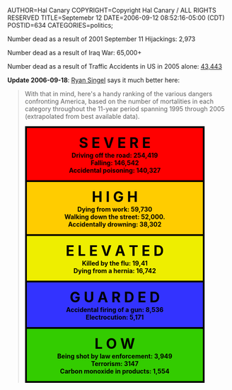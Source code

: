 AUTHOR=Hal Canary
COPYRIGHT=Copyright Hal Canary / ALL RIGHTS RESERVED
TITLE=Septemebr 12
DATE=2006-09-12 08:52:16-05:00 (CDT)
POSTID=634
CATEGORIES=politics;

Number dead as a result of 2001 September 11 Hijackings: 2,973

Number dead as a result of Iraq War: 65,000+

Number dead as a result of Traffic Accidents in US in 2005 alone:
[43,443](http://www-fars.nhtsa.dot.gov/)

**Update 2006-09-18**: [Ryan
Singel](http://www.wired.com/news/technology/0,71743-0.html?tw=wn_index_29)
says it much better here:

> With that in mind, here's a handy ranking of the various dangers confronting
> America, based on the number of mortalities in each category throughout the
> 11-year period spanning 1995 through 2005 (extrapolated from best available
> data).
>
> <div style="border: 2px black solid;width:402px">
> <div style="width: 398px; border: 2px black solid; background-color:#f00; color:000;text-align:center">
>
> <span style="font-size:xx-large;"> **S E V E R E** </span>  
> **Driving off the road: 254,419**  
> **Falling: 146,542**  
> **Accidental poisoning: 140,327**
>
> </div>
> <div style="width: 398px; border: 2px black solid; background-color:rgb(255, 204, 0); color:000;text-align:center">
>
> <span style="font-size:xx-large;"> **H I G H** </span>  
> **Dying from work: 59,730**  
> **Walking down the street: 52,000.**  
> **Accidentally drowning: 38,302** 
>
> </div>
> <div style="width: 398px; border: 2px black solid; background-color:rgb(238, 238, 0); color:000;text-align:center">
>
> <span style="font-size:xx-large;"> **E L E V A T E D** </span>  
> **Killed by the flu: 19,41**  
> **Dying from a hernia: 16,742**
>
> </div>
> <div style="width: 398px; border: 2px black solid; background-color:rgb(51, 51, 255); color:000;text-align:center">
>
> <span style="font-size:xx-large;"> **G U A R D E D** </span>  
> **Accidental firing of a gun: 8,536**  
> **Electrocution: 5,171**
>
> </div>
> <div style="width: 398px; border: 2px black solid; background-color:rgb(51, 204, 0); color:000;text-align:center">
>
> <span style="font-size:xx-large;"> **L O W** </span>  
> **Being shot by law enforcement: 3,949**  
> **Terrorism: 3147**  
> **Carbon monoxide in products: 1,554**
>
> </div>
> </div>
